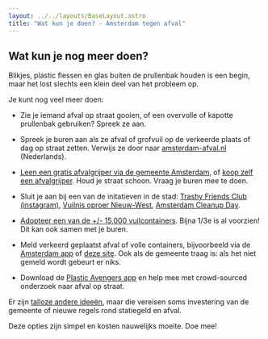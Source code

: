 ```yaml
---
layout: ../../layouts/BaseLayout.astro
title: "Wat kun je doen? - Amsterdam tegen afval"
---
```


## Wat kun je nog meer doen?

Blikjes, plastic flessen en glas buiten de prullenbak houden is een begin, maar het lost slechts een klein deel van het probleem op.

Je kunt nog veel meer doen:

- Zie je iemand afval op straat gooien, of een overvolle of kapotte prullenbak gebruiken? Spreek ze aan.

- Spreek je buren aan als ze afval of grofvuil op de verkeerde plaats of dag op straat zetten. 
  Verwijs ze door naar [amsterdam-afval.nl](https://amsterdam-afval.nl/) (Nederlands).

- [Leen een gratis afvalgrijper via de gemeente Amsterdam](https://www.amsterdam.nl/afval/leen-afvalgrijper-afvalring/), of [koop zelf een afvalgrijper](https://www.bol.com/nl/nl/l/grijpers/30657/). Houd je straat schoon. Vraag je buren mee te doen.

- Sluit je aan bij een van de initatieven in de stad: [Trashy Friends Club (instagram)](https://www.instagram.com/trashyfriendsclub/), [Vuilnis oproer Nieuw-West](https://www.vuilnisoproer.nl/vuilnisoproer), [Amsterdam Cleanup Day](https://www.amsterdamcleanupday.com/).

- [Adopteer een van de +/- 15,000 vuilcontainers](https://www.amsterdam.nl/afval/adopteer-afvalcontainer/#dit-doet-een-containeradoptant). 
  Bijna 1/3e is al voorzien! Dit kan ook samen met je buren.

- Meld verkeerd geplaatst afval of volle containers, bijvoorbeeld via de [Amsterdam app](https://www.amsterdam.nl/contact/amsterdam-app/) of [deze site](https://meldingen.amsterdam.nl/incident/beschrijf). 
  Ook als de gemeente traag is: als het niet gemeld wordt gebeurt er niks.

- Download de [Plastic Avengers app](https://www.plasticsoupsurfer.org/nl/campagnes/the-plastic-avengers-app/) en help mee met crowd-sourced onderzoek naar afval op straat.

Er zijn [talloze andere ideeën](https://www.parool.nl/columns-opinie/lezers-over-opengebroken-prullenbakken-in-amsterdam-in-berlijn-en-kopenhagen-is-deze-oplossing-al-heel-normaal~b93cef88/), maar die vereisen soms investering van de gemeente of nieuwe regels rond statiegeld en afval. 

Deze opties zijn simpel en kosten nauwelijks moeite. Doe mee!